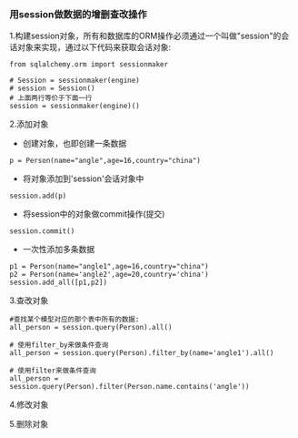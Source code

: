 ### 用session做数据的增删查改操作

1.构建session对象，所有和数据库的ORM操作必须通过一个叫做"session"的会话对象来实现，通过以下代码来获取会话对象:

```
from sqlalchemy.orm import sessionmaker

# Session = sessionmaker(engine)
# session = Session()
# 上面两行等价于下面一行
session = sessionmaker(engine)()
```

2.添加对象

* 创建对象，也即创建一条数据

```
p = Person(name="angle",age=16,country="china")
```

* 将对象添加到'session'会话对象中

```
session.add(p)
```

* 将session中的对象做commit操作\(提交\)

```
session.commit()
```

* 一次性添加多条数据

```
p1 = Person(name="angle1",age=16,country="china")
p2 = Person(name='angle2',age=20,country='china')
session.add_all([p1,p2])
```

3.查改对象

```
#查找某个模型对应的那个表中所有的数据:
all_person = session.query(Person).all()

# 使用filter_by来做条件查询
all_person = session.query(Person).filter_by(name='angle1').all()

# 使用filter来做条件查询
all_person = session.query(Person).filter(Person.name.contains('angle'))
```

4.修改对象

5.删除对象

